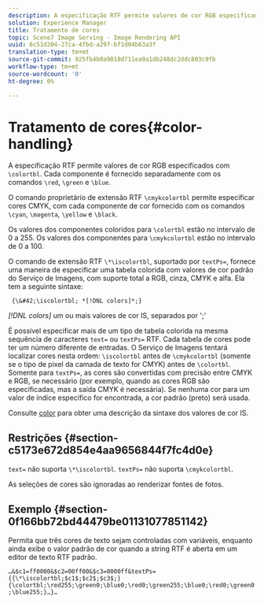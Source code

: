 ```yaml
---
description: A especificação RTF permite valores de cor RGB especificados com &bsol;colortbl. Cada componente é fornecido separadamente com os comandos &bsol;red, &bsol;green e &bsol;blue.
solution: Experience Manager
title: Tratamento de cores
topic: Scene7 Image Serving - Image Rendering API
uuid: 6c51d204-27ca-4fbd-a297-bf1d04b63a3f
translation-type: tm+mt
source-git-commit: 925fb4b0a9018d711ea9a1db248dc2ddc803c9fb
workflow-type: tm+mt
source-wordcount: '0'
ht-degree: 0%

---
```



# Tratamento de cores{#color-handling}

A especificação RTF permite valores de cor RGB especificados com `\colortbl`. Cada componente é fornecido separadamente com os comandos `\red`, `\green` e `\blue`.

O comando proprietário de extensão RTF `\cmykcolortbl` permite especificar cores CMYK, com cada componente de cor fornecido com os comandos `\cyan`, `\magenta`, `\yellow` e `\black`.

Os valores dos componentes coloridos para `\colortbl` estão no intervalo de 0 a 255. Os valores dos componentes para `\cmykcolortbl` estão no intervalo de 0 a 100.

O comando de extensão RTF `\*\iscolortbl`, suportado por `textPs=`, fornece uma maneira de especificar uma tabela colorida com valores de cor padrão do Serviço de Imagens, com suporte total a RGB, cinza, CMYK e alfa. Ela tem a seguinte sintaxe:

` {\&#42;\iscolortbl; *[!DNL colors]*;}`

*[!DNL colors]* um ou mais valores de cor IS, separados por &#39;;&#39;

É possível especificar mais de um tipo de tabela colorida na mesma sequência de caracteres `text=` ou `textPs=` RTF. Cada tabela de cores pode ter um número diferente de entradas. O Serviço de Imagens tentará localizar cores nesta ordem: `\iscolortbl` antes de `\cmykcolortbl` (somente se o tipo de pixel da camada de texto for CMYK) antes de `\colortbl`. Somente para `textPs=`, as cores são convertidas com precisão entre CMYK e RGB, se necessário (por exemplo, quando as cores RGB são especificadas, mas a saída CMYK é necessária). Se nenhuma cor para um valor de índice específico for encontrada, a cor padrão (preto) será usada.

Consulte [color](/help/aem-is-ir-api/is-api/http-ref/image-serving-api-ref/c-http-protocol-reference/c-data-types/r-is-http-color.md) para obter uma descrição da sintaxe dos valores de cor IS.

## Restrições {#section-c5173e672d854e4aa9656844f7fc4d0e}

`text=` não suporta  `\*\iscolortbl`. `textPs=` não suporta  `\cmykcolortbl`.

As seleções de cores são ignoradas ao renderizar fontes de fotos.

## Exemplo {#section-0f166bb72bd44479be01131077851142}

Permita que três cores de texto sejam controladas com variáveis, enquanto ainda exibe o valor padrão de cor quando a string RTF é aberta em um editor de texto RTF padrão.

`…&$c1=ff0000&$c2=00ff00&$c3=0000ff&textPs={{\*\iscolortbl;$c1$;$c2$;$c3$;}{\colortbl;\red255;\green0;\blue0;\red0;\green255;\blue0;\red0;\green0;\blue255;}…}…`
